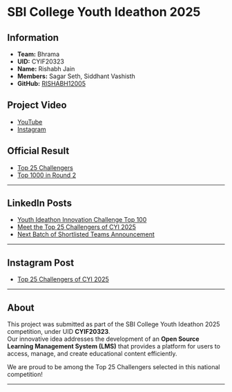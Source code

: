 # SBI College Youth Ideathon 2025

## Information
- **Team:** Bhrama
- **UID:** CYIF20323
- **Name:** Rishabh Jain
- **Members:** Sagar Seth, Siddhant Vashisth
- **GitHub:** [RISHABH12005](https://github.com/RISHABH12005)


## Project Video
- [YouTube](https://www.youtube.com/watch?v=-Eb9HqYakSQ)
- [Instagram](https://www.instagram.com/reel/DHBQzcPoItu/?utm_source=ig_web_copy_link&igsh=MzRlODBiNWFlZA==)

## Official Result
- [Top 25 Challengers](https://youthideathon.in/college-youth-ideathon-top-25-challengers-results/)
- [Top 1000 in Round 2](https://youthideathon.in/college-youth-ideathon-results/)

---

## LinkedIn Posts
- [Youth Ideathon Innovation Challenge Top 100](https://www.linkedin.com/posts/lightning-sagar_youthideathon-innovationchallenge-top100-ugcPost-7318215468916314112-rpKc?utm_source=share&utm_medium=member_desktop&rcm=ACoAAE-viqoBVPs6O0cgYfNcKVCt43rQw7ecrBc)
- [Meet the Top 25 Challengers of CYI 2025](https://www.linkedin.com/posts/rishabh-jain-60a887313_meet-the-top-25-challengers-of-cyi-2025-activity-7317674506565623810-r3Mw?utm_source=share&utm_medium=member_desktop&rcm=ACoAAE-viqoBVPs6O0cgYfNcKVCt43rQw7ecrBc)
- [Next Batch of Shortlisted Teams Announcement](https://www.linkedin.com/posts/rishabh-jain-60a887313_next-batch-of-shortlisted-teams-is-out-activity-7317275581211983873-pCLw?utm_source=share&utm_medium=member_desktop&rcm=ACoAAE-viqoBVPs6O0cgYfNcKVCt43rQw7ecrBc)

---

## Instagram Post
- [Top 25 Challengers of CYI 2025](https://www.instagram.com/p/DH3Y0CYPysQ/?utm_source=ig_web_copy_link&igsh=MzRlODBiNWFlZA==)

---

## About
This project was submitted as part of the SBI College Youth Ideathon 2025 competition, under UID **CYIF20323**.  
Our innovative idea addresses the development of an **Open Source Learning Management System (LMS)** that provides a platform for users to access, manage, and create educational content efficiently. 

We are proud to be among the Top 25 Challengers selected in this national competition!

---
